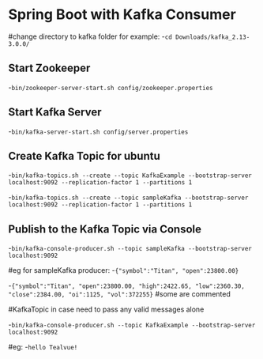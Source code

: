 # Spring Boot with Kafka Consumer
#change directory to kafka folder for example:
-`cd Downloads/kafka_2.13-3.0.0/`


## Start Zookeeper
-`bin/zookeeper-server-start.sh config/zookeeper.properties`


## Start Kafka Server
-`bin/kafka-server-start.sh config/server.properties`


## Create Kafka Topic for ubuntu
-`bin/kafka-topics.sh --create --topic KafkaExample --bootstrap-server localhost:9092 --replication-factor 1 --partitions 1`

-`bin/kafka-topics.sh --create --topic sampleKafka --bootstrap-server localhost:9092 --replication-factor 1 --partitions 1`



## Publish to the Kafka Topic via Console
-`bin/kafka-console-producer.sh --topic sampleKafka --bootstrap-server localhost:9092`

#eg for sampleKafka producer:
-`{"symbol":"Titan", "open":23800.00}`

-`{"symbol":"Titan", "open":23800.00, "high":2422.65, "low":2360.30, "close":2384.00, "oi":1125, "vol":372255}` #some are commented



#KafkaTopic in case need to pass any valid messages alone

-`bin/kafka-console-producer.sh --topic KafkaExample --bootstrap-server localhost:9092`

#eg:
-`hello Tealvue!`






